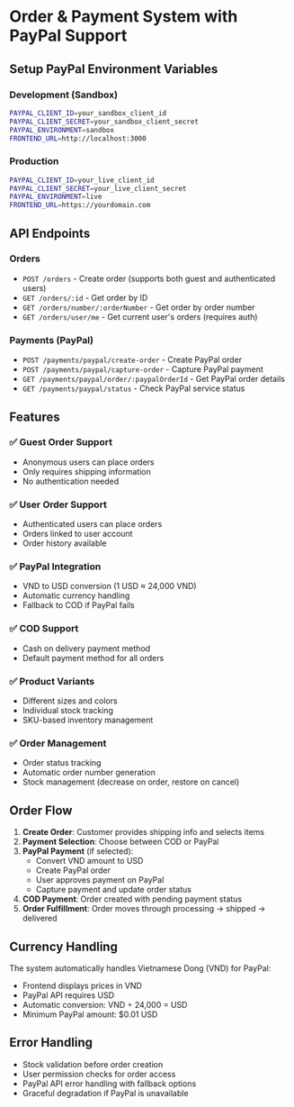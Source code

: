 # Order & Payment System with PayPal Support

## Setup PayPal Environment Variables

### Development (Sandbox)

```bash
PAYPAL_CLIENT_ID=your_sandbox_client_id
PAYPAL_CLIENT_SECRET=your_sandbox_client_secret
PAYPAL_ENVIRONMENT=sandbox
FRONTEND_URL=http://localhost:3000
```

### Production

```bash
PAYPAL_CLIENT_ID=your_live_client_id
PAYPAL_CLIENT_SECRET=your_live_client_secret
PAYPAL_ENVIRONMENT=live
FRONTEND_URL=https://yourdomain.com
```

## API Endpoints

### Orders

- `POST /orders` - Create order (supports both guest and authenticated users)
- `GET /orders/:id` - Get order by ID
- `GET /orders/number/:orderNumber` - Get order by order number
- `GET /orders/user/me` - Get current user's orders (requires auth)

### Payments (PayPal)

- `POST /payments/paypal/create-order` - Create PayPal order
- `POST /payments/paypal/capture-order` - Capture PayPal payment
- `GET /payments/paypal/order/:paypalOrderId` - Get PayPal order details
- `GET /payments/paypal/status` - Check PayPal service status

## Features

### ✅ Guest Order Support

- Anonymous users can place orders
- Only requires shipping information
- No authentication needed

### ✅ User Order Support

- Authenticated users can place orders
- Orders linked to user account
- Order history available

### ✅ PayPal Integration

- VND to USD conversion (1 USD ≈ 24,000 VND)
- Automatic currency handling
- Fallback to COD if PayPal fails

### ✅ COD Support

- Cash on delivery payment method
- Default payment method for all orders

### ✅ Product Variants

- Different sizes and colors
- Individual stock tracking
- SKU-based inventory management

### ✅ Order Management

- Order status tracking
- Automatic order number generation
- Stock management (decrease on order, restore on cancel)

## Order Flow

1. **Create Order**: Customer provides shipping info and selects items
2. **Payment Selection**: Choose between COD or PayPal
3. **PayPal Payment** (if selected):
   - Convert VND amount to USD
   - Create PayPal order
   - User approves payment on PayPal
   - Capture payment and update order status
4. **COD Payment**: Order created with pending payment status
5. **Order Fulfillment**: Order moves through processing → shipped → delivered

## Currency Handling

The system automatically handles Vietnamese Dong (VND) for PayPal:

- Frontend displays prices in VND
- PayPal API requires USD
- Automatic conversion: VND ÷ 24,000 = USD
- Minimum PayPal amount: $0.01 USD

## Error Handling

- Stock validation before order creation
- User permission checks for order access
- PayPal API error handling with fallback options
- Graceful degradation if PayPal is unavailable
